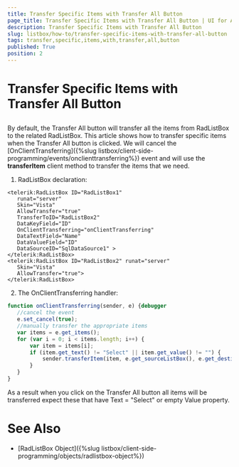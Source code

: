 ```yaml
---
title: Transfer Specific Items with Transfer All Button
page_title: Transfer Specific Items with Transfer All Button | UI for ASP.NET AJAX Documentation
description: Transfer Specific Items with Transfer All Button
slug: listbox/how-to/transfer-specific-items-with-transfer-all-button
tags: transfer,specific,items,with,transfer,all,button
published: True
position: 2
---
```


# Transfer Specific Items with Transfer All Button

## 

By default, the Transfer All button will transfer all the items from RadListBox to the related RadListBox. This article shows how to transfer specific items when the Transfer All button is clicked. We will cancel the [OnClientTransferring]({%slug listbox/client-side-programming/events/onclienttransferring%}) event and will use the __transferItem__ client method to transfer the items that we need.

1. RadListBox declaration:

````ASPNET
<telerik:RadListBox ID="RadListBox1"
   runat="server"
   Skin="Vista"
   AllowTransfer="true"   
   TransferToID="RadListBox2"
   DataKeyField="ID"  
   OnClientTransferring="onClientTransferring"
   DataTextField="Name"
   DataValueField="ID"       
   DataSourceID="SqlDataSource1" >    
</telerik:RadListBox>
<telerik:RadListBox ID="RadListBox2" runat="server"
   Skin="Vista"
   AllowTransfer="true">
</telerik:RadListBox>   
````

2. The OnClientTransferring handler:

````JavaScript
function onClientTransferring(sender, e) {debugger
   //cancel the event
   e.set_cancel(true);
   //manually transfer the appropriate items
   var items = e.get_items();
   for (var i = 0; i < items.length; i++) {
	   var item = items[i];
	   if (item.get_text() != "Select" || item.get_value() != "") {
		   sender.transferItem(item, e.get_sourceListBox(), e.get_destinationListBox());
	   }
   }
}
````

As a result when you click on the Transfer All button all items will be transferred expect these that have Text = "Select" or empty Value property.

# See Also

 * [RadListBox Object]({%slug listbox/client-side-programming/objects/radlistbox-object%})
